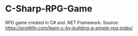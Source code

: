# C-Sharp-RPG-Game
RPG game created in C# and .NET Framework. Source: https://scottlilly.com/learn-c-by-building-a-simple-rpg-index/
